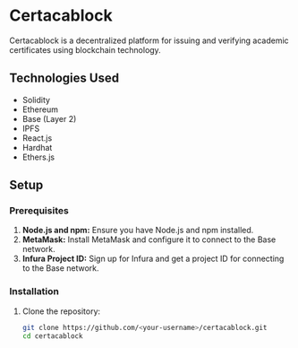 # Certacablock

Certacablock is a decentralized platform for issuing and verifying academic certificates using blockchain technology.

## Technologies Used

- Solidity
- Ethereum
- Base (Layer 2)
- IPFS
- React.js
- Hardhat
- Ethers.js

## Setup

### Prerequisites

1. **Node.js and npm:** Ensure you have Node.js and npm installed.
2. **MetaMask:** Install MetaMask and configure it to connect to the Base network.
3. **Infura Project ID:** Sign up for Infura and get a project ID for connecting to the Base network.

### Installation

1. Clone the repository:
   ```sh
   git clone https://github.com/<your-username>/certacablock.git
   cd certacablock
